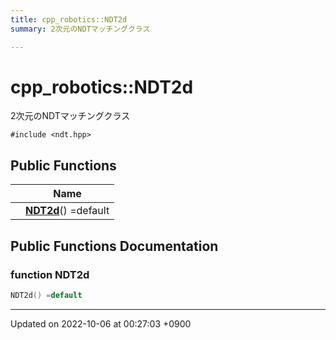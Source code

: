 ```yaml
---
title: cpp_robotics::NDT2d
summary: 2次元のNDTマッチングクラス 

---
```


# cpp_robotics::NDT2d



2次元のNDTマッチングクラス 


`#include <ndt.hpp>`

## Public Functions

|                | Name           |
| -------------- | -------------- |
| | **[NDT2d](/cpp_robotics/doxybook/Classes/classcpp__robotics_1_1NDT2d/#function-ndt2d)**() =default |

## Public Functions Documentation

### function NDT2d

```cpp
NDT2d() =default
```


-------------------------------

Updated on 2022-10-06 at 00:27:03 +0900